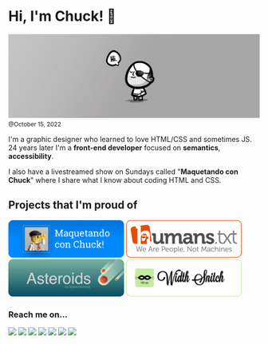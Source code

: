 # Hi, I'm Chuck! 👋
![Hi there](./assets/img/header.png)
<small>@October 15, 2022</small>  

I'm a graphic designer who learned to love HTML/CSS and sometimes JS. <span title="WHHAAAT? 😱">24</span> years later I'm a **front-end developer** focused on **semantics**, **accessibility**. 

I also have a livestreamed show on Sundays called "**Maquetando con Chuck**" where I share what I know about coding HTML and CSS.



## Projects that I'm proud of

<a href="https://spacenomads.com/maquetando-con-chuck"><img src="./assets/img/maquetando-con-chuck.png" height="75" alt="[ES] Maquetando con Chuck!"></a>
<a href="https://humanstxt.org"><img src="./assets/img/humanstxt.svg" height="75" alt="Humans.txt We are people, not machines"></a>
<a href="https://github.com/spacenomads/asteroids"><img src="./assets/img/asteroids.svg" height="75" alt="Asteroids"></a>
<a href="https://github.com/oneeyedman/width-snitch"><img src="./assets/img/width-snitch.svg" height="75" alt="Width Snitch"></a>



### Reach me on...
<a href="https://laterracita.online/@oneeyedman" rel="me"><img src="https://img.shields.io/badge/@oneeyedman-595AFF?logo=mastodon&logoColor=white&style=for-the-badge"></a>
<a href="https://twitch.tv/chuck_as_usual"><img src="https://img.shields.io/badge/Chuck_As_Usual-A870FF?logo=twitch&logoColor=white&style=for-the-badge"></a>
<a href="https://www.youtube.com/c/chuck-as-usual"><img src="https://img.shields.io/badge/Chuck_as_usual-FF0200?logo=youtube&logoColor=white&style=for-the-badge"></a>
<a href="https://community.penpot.app/u/chuck/"><img src="https://img.shields.io/badge/Chuck_--_Penpot_Community-f4f5f6?logo=penpot&logoColor=222&style=for-the-badge"></a>
<a href="https://www.dribbble.com/oneeyedman"><img src="https://img.shields.io/badge/oneeyedman-EA4C89?logo=dribbble&logoColor=white&style=for-the-badge"></a>
<a href="https://www.polywork.com/oneeyedman"><img src="https://img.shields.io/badge/oneeyedman-582BE8?logo=polywork&logoColor=white&style=for-the-badge"></a>
<a href="https://www.discord.com/"><img src="https://img.shields.io/badge/oneeyedman-5865F3?logo=discord&logoColor=white&style=for-the-badge"></a>


<!--
**oneeyedman/oneeyedman** is a ✨ _special_ ✨ repository because its `README.md` (this file) appears on your GitHub profile.

Here are some ideas to get you started:

- 🔭 I’m currently working on ...
- 🌱 I’m currently learning ...
- 👯 I’m looking to collaborate on ...
- 🤔 I’m looking for help with ...
- 💬 Ask me about ...
- 📫 How to reach me: ...
- 😄 Pronouns: ...
- ⚡ Fun fact: ...
-->
